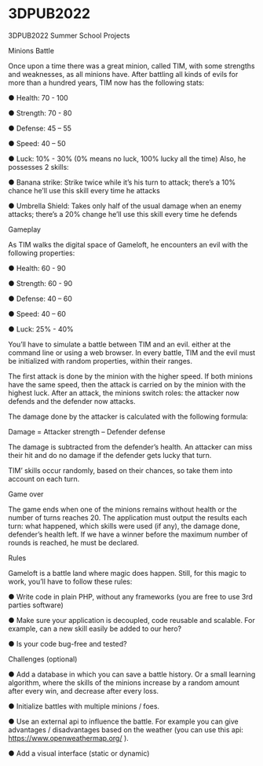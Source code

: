 # 3DPUB2022
3DPUB2022 Summer School Projects
 

Minions Battle 

Once upon a time there was a great minion, called TIM, with some strengths and weaknesses, as all minions have.
After battling all kinds of evils for more than a hundred years, TIM now has the following stats:

   ●	Health: 70 - 100

   ●	Strength: 70 - 80

   ●	Defense: 45 – 55

   ●	Speed: 40 – 50

   ●	Luck: 10% - 30% (0% means no luck, 100% lucky all the time) Also, he possesses 2 skills:

   ●	Banana strike: Strike twice while it’s his turn to attack; there’s a 10% chance he’ll use this skill every time he attacks

   ●	Umbrella Shield: Takes only half of the usual damage when an enemy attacks; there’s a 20% change he’ll use this skill every time he defends



Gameplay 

As TIM walks the digital space of Gameloft, he encounters an evil with the following properties:

   ●	Health: 60 - 90

   ●	Strength: 60 - 90

   ●	Defense: 40 – 60

   ●	Speed: 40 – 60

   ●	Luck: 25% - 40% 

You’ll have to simulate a battle between TIM and an evil. either at the command line or using a web browser. In every battle, TIM and the evil must be initialized with random properties, within their ranges.

The first attack is done by the minion with the higher speed. If both minions have the same speed, then the attack is carried on by the minion with the highest luck. After an attack, the minions switch roles: the attacker now defends and the defender now attacks.

The damage done by the attacker is calculated with the following formula:

Damage = Attacker strength – Defender defense

The damage is subtracted from the defender’s health. An attacker can miss their hit and do no damage if the defender gets lucky that turn.

TIM’ skills occur randomly, based on their chances, so take them into account on each turn.

Game over

 The game ends when one of the minions remains without health or the number of turns reaches 20. The application must output the results each turn: what happened, which skills were used (if any), the damage done, defender’s health left.
If we have a winner before the maximum number of rounds is reached, he must be declared.

Rules 

Gameloft is a battle land where magic does happen. Still, for this magic to work, you’ll have to follow these rules:

   ● Write code in plain PHP, without any frameworks (you are free to use 3rd parties software)

   ● Make sure your application is decoupled, code reusable and scalable. For example, can a new skill easily be added to our hero?

   ● Is your code bug-free and tested?

Challenges (optional)

   ●	Add a database in which you can save a battle history. Or a small learning algorithm, where the skills of the minions increase by a random amount after every win, and decrease after every loss.

   ●	Initialize battles with multiple minions / foes.

   ●	Use an external api to influence the battle. For example you can give advantages / disadvantages based on the weather (you can use this api:  https://www.openweathermap.org/ ).

   ●	Add a visual interface (static or dynamic)
